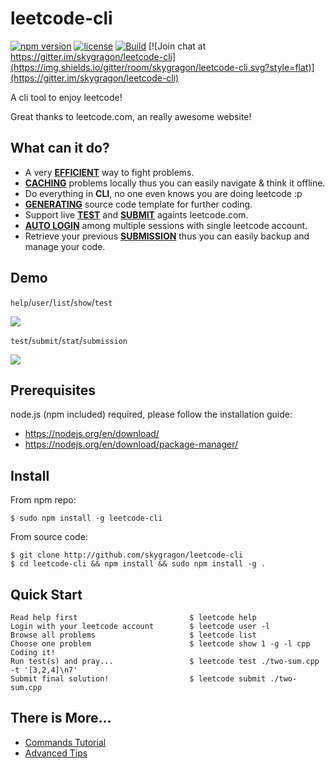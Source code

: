 # leetcode-cli

[![npm version](https://img.shields.io/npm/v/leetcode-cli.svg?style=flat)](https://www.npmjs.com/package/leetcode-cli)
[![license](https://img.shields.io/npm/l/leetcode-cli.svg?style=flat)](https://github.com/skygragon/leetcode-cli/blob/master/LICENSE)
[![Build](https://img.shields.io/travis/skygragon/leetcode-cli.svg?style=flat)](https://travis-ci.org/skygragon/leetcode-cli)
[![Join chat at https://gitter.im/skygragon/leetcode-cli](https://img.shields.io/gitter/room/skygragon/leetcode-cli.svg?style=flat)](https://gitter.im/skygragon/leetcode-cli)

A cli tool to enjoy leetcode!

Great thanks to leetcode.com, an really awesome website!

## What can it do?

* A very [**EFFICIENT**](#quick-start) way to fight problems.
* [**CACHING**](https://github.com/skygragon/leetcode-cli/blob/master/doc/advanced.md#cache) problems locally thus you can easily navigate & think it offline.
* Do everything in **CLI**, no one even knows you are doing leetcode :p
* [**GENERATING**](https://github.com/skygragon/leetcode-cli/blob/master/doc/commands.md#show) source code template for further coding.
* Support live [**TEST**](https://github.com/skygragon/leetcode-cli/blob/master/doc/commands.md#test) and [**SUBMIT**](https://github.com/skygragon/leetcode-cli/blob/master/doc/commands.md#submit) againts leetcode.com.
* [**AUTO LOGIN**](https://github.com/skygragon/leetcode-cli/blob/master/doc/advanced.md#auto-login) among multiple sessions with single leetcode account.
* Retrieve your previous [**SUBMISSION**](https://github.com/skygragon/leetcode-cli/blob/master/doc/commands.md#submission) thus you can easily backup and manage your code.

## Demo

`help`/`user`/`list`/`show`/`test`

<img src="https://github.com/skygragon/leetcode-cli/blob/master/screenshots/intro.gif" />

`test`/`submit`/`stat`/`submission`

<img src="https://github.com/skygragon/leetcode-cli/blob/master/screenshots/intro2.gif" />

## Prerequisites

node.js (npm included) required, please follow the installation guide:

* https://nodejs.org/en/download/
* https://nodejs.org/en/download/package-manager/

## Install

From npm repo:

    $ sudo npm install -g leetcode-cli

From source code:

    $ git clone http://github.com/skygragon/leetcode-cli
    $ cd leetcode-cli && npm install && sudo npm install -g .

## Quick Start

	Read help first                         $ leetcode help
	Login with your leetcode account        $ leetcode user -l
	Browse all problems                     $ leetcode list
	Choose one problem                      $ leetcode show 1 -g -l cpp
	Coding it!
	Run test(s) and pray...                 $ leetcode test ./two-sum.cpp -t '[3,2,4]\n7'
	Submit final solution!                  $ leetcode submit ./two-sum.cpp

## There is More...

* [Commands Tutorial](https://github.com/skygragon/leetcode-cli/blob/master/doc/commands.md)
* [Advanced Tips](https://github.com/skygragon/leetcode-cli/blob/master/doc/advanced.md)
